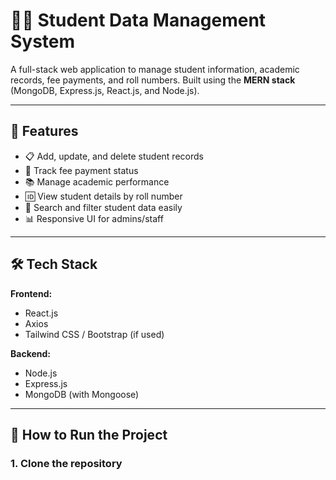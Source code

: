 # 🧑‍🎓 Student Data Management System

A full-stack web application to manage student information, academic records, fee payments, and roll numbers. Built using the **MERN stack** (MongoDB, Express.js, React.js, and Node.js).

---

## 🔧 Features

- 📋 Add, update, and delete student records
- 🧾 Track fee payment status
- 📚 Manage academic performance
- 🆔 View student details by roll number
- 🔎 Search and filter student data easily
- 📊 Responsive UI for admins/staff

---

## 🛠️ Tech Stack

**Frontend:**  
- React.js  
- Axios  
- Tailwind CSS / Bootstrap (if used)

**Backend:**  
- Node.js  
- Express.js  
- MongoDB (with Mongoose)

---

## 🚀 How to Run the Project

### 1. Clone the repository

